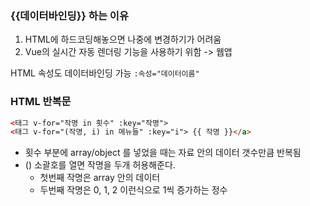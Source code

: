 ### {{데이터바인딩}} 하는 이유

1. HTML에 하드코딩해놓으면 나중에 변경하기가 어려움
2. Vue의 실시간 자동 렌더링 기능을 사용하기 위함 -> 웹앱

HTML 속성도 데이터바인딩 가능 `:속성="데이터이름"`

### HTML 반복문

```html
<태그 v-for="작명 in 횟수" :key="작명">
<태그 v-for="(작명, i) in 메뉴들" :key="i"> {{ 작명 }}</a>
```

- 횟수 부분에 array/object 를 넣었을 때는 자료 안의 데이터 갯수만큼 반복됨
- () 소괄호를 열면 작명을 두개 허용해준다.
  - 첫번째 작명은 array 안의 데이터
  - 두번째 작명은 0, 1, 2 이런식으로 1씩 증가하는 정수
